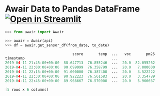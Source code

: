 # Awair Data to Pandas DataFrame [![Open in Streamlit](https://static.streamlit.io/badges/streamlit_badge_black_white.svg)](https://share.streamlit.io/aglove2189/awair/app.py)

```python
>>> from awair import Awair

>>> awair = Awair(api)
>>> df = awair.get_sensor_df(from_date, to_date)

                               score       temp  ...   voc       pm25
timestamp                                        ...
2019-04-11 21:45:00+00:00  88.647713  76.855246  ...  20.0  82.055262
2019-04-11 22:00:00+00:00  90.699999  76.358799  ...  20.0   7.000000
2019-04-11 22:15:00+00:00  91.000000  76.387400  ...  20.0   3.522222
2019-04-11 22:30:00+00:00  90.922223  76.561683  ...  20.0   3.354789
2019-04-11 22:45:00+00:00  89.966667  76.570000  ...  20.0   5.966667

[5 rows x 6 columns]
```
